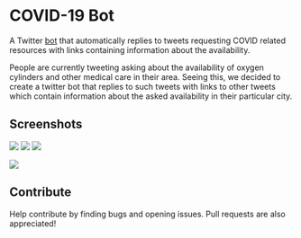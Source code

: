 # COVID-19 Bot
A Twitter [bot](https://twitter.com/COVID19twtbot) that automatically replies to tweets requesting COVID related resources with links containing information about the availability. 

People are currently tweeting asking about the availability of oxygen cylinders and other medical care in their area. Seeing this, we decided to create a twitter bot that replies to such tweets with links to other tweets which contain information about the asked availability in their particular city. 

## Screenshots
<img src="https://cdn.discordapp.com/attachments/706928005313855620/834353348903436318/unknown.png">

<img src="https://cdn.discordapp.com/attachments/706928005313855620/834353170444058624/unknown.png">

<img src="https://cdn.discordapp.com/attachments/706928005313855620/834352979187859456/unknown.png">

<img src="https://cdn.discordapp.com/attachments/706928005313855620/834405669490786324/unknown.png"><br>

## Contribute
Help contribute by finding bugs and opening issues. Pull requests are also appreciated!



